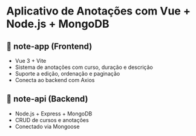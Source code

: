 # Aplicativo de Anotações com Vue + Node.js + MongoDB

## 🔹 note-app (Frontend)
- Vue 3 + Vite
- Sistema de anotações com curso, duração e descrição
- Suporte a edição, ordenação e paginação
- Conecta ao backend com Axios

## 🔸 note-api (Backend)
- Node.js + Express + MongoDB
- CRUD de cursos e anotações
- Conectado via Mongoose
